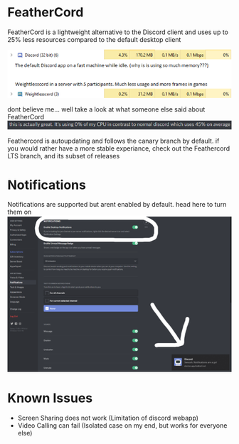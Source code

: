 # FeatherCord

FeatherCord is a lightweight alternative to the Discord client and uses up to 25% less resources compared to the default desktop client

![below are before and after screenshots of task manager resource usage](Compare.png)

dont believe me... well take a look at what someone else said about FeatherCord
![another happy customer](happy.png)

Feathercord is autoupdating and follows the canary branch by default. if you would rather have a more stable experiance, check out the Feathercord LTS branch, and its subset of releases
# Notifications
Notifications are supported but arent enabled by default. head here to turn them on ![head here to turn them on](noti.png)

# Known Issues
* Screen Sharing does not work (Limitation of discord webapp)
* Video Calling can fail (Isolated case on my end, but works for everyone else)
